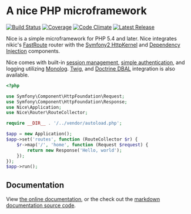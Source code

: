 A nice PHP microframework
=========================

[![Build Status](http://img.shields.io/travis/nice-php/framework.svg)](https://travis-ci.org/nice-php/framework)
[![Coverage](http://img.shields.io/codeclimate/coverage/github/nice-php/framework.svg)](https://codeclimate.com/github/nice-php/framework)
[![Code Climate](http://img.shields.io/codeclimate/github/nice-php/framework.svg)](https://codeclimate.com/github/nice-php/framework)
[![Latest Release](http://img.shields.io/packagist/v/nice/framework.svg)](https://packagist.org/packages/nice/framework)

Nice is a simple microframework for PHP 5.4 and later. Nice integrates nikic's 
[FastRoute](https://github.com/nikic/FastRoute) router with 
the [Symfony2 HttpKernel](https://github.com/symfony/HttpKernel) and 
[Dependency Injection](https://github.com/symfony/DependencyInjection) components.

Nice comes with built-in [session management](https://github.com/nice-php/docs/blob/master/extensions/sessions.md),
[simple authentication](https://github.com/nice-php/docs/blob/master/extensions/security.md), and logging utilizing
[Monolog](https://github.com/nice-php/docs/blob/master/extensions/log.md).
[Twig](https://github.com/nice-php/docs/blob/master/extensions/twig.md), and
[Doctrine DBAL](https://github.com/nice-php/docs/blob/master/extensions/doctrine-dbal.md) integration is
also available.

```php
<?php

use Symfony\Component\HttpFoundation\Request;
use Symfony\Component\HttpFoundation\Response;
use Nice\Application;
use Nice\Router\RouteCollector;

require __DIR__ . '/../vendor/autoload.php';

$app = new Application();
$app->set('routes', function (RouteCollector $r) {
    $r->map('/', 'home', function (Request $request) {
        return new Response('Hello, world');
    });
});
$app->run();
```


Documentation
-------------

View [the online documentation](http://niceframework.com), or the check out the
[markdown documentation source code](https://github.com/nice-php/docs).
